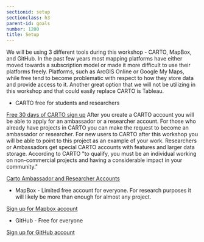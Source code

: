 ```yaml
---
sectionid: setup
sectionclass: h3
parent-id: goals
number: 1200
title: Setup
---
```

We will be using 3 different tools during this workshop - CARTO, MapBox, and GitHub. In the past few years most mapping platforms have either moved towards a subscription model or made it more difficult to use their platforms freely. Platforms, such as ArcGIS Online or Google My Maps, while free tend to become problematic with respect to how they store data and provide access to it. Another great option that we will not be utilizing in this workshop and that could easily replace CARTO is Tableau. 

* CARTO free for students and researchers

[Free 30 days of CARTO sign up](https://carto.com/signup/) After you create a CARTO account you will be able to apply for an ambassador or a researcher account. For those who already have projects in CARTO you can make the request to become an ambassador or researcher. For new users to CARTO after this workshop you will be able to point to this project as an example of your work. Researchers or Ambassadors get special CARTO accounts with features and larger data storage. According to CARTO "to qualify, you must be an individual working on non-commercial projects and having a considerable impact in your community."

[Carto Ambassador and Researcher Accounts](https://carto.com/community/ambassadors/)

* MapBox - Limited free account for everyone. For research purposes it will likely be more than enough for almost any project.

[Sign up for Mapbox account](https://www.mapbox.com/signup/)

* GitHub - Free for everyone

[Sign up for GitHub account](https://github.com/join?source=header-home)
